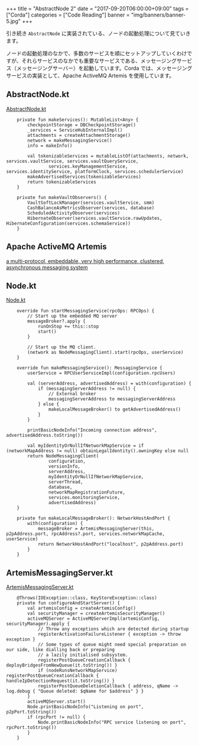+++
title = "AbstractNode 2"
date = "2017-09-20T06:00:00+09:00"
tags = ["Corda"]
categories = ["Code Reading"]
banner = "img/banners/banner-5.jpg"
+++

引き続き `AbstractNode` に実装されている、ノードの起動処理について見ていきます。

<!--more-->

ノードの起動処理のなかで、多数のサービスを順にセットアップしていくわけですが、それらサービスのなかでも重要なサービスである、メッセージングサービス（メッセージングサーバー）を起動しています。Corda では、メッセージングサービスの実装として、Apache ActiveMQ Artemis を使用しています。

## AbstractNode.kt
[AbstractNode.kt](https://github.com/corda/corda/blob/release-M14.0/node/src/main/kotlin/net/corda/node/internal/AbstractNode.kt)
```
    private fun makeServices(): MutableList<Any> {
        checkpointStorage = DBCheckpointStorage()
        _services = ServiceHubInternalImpl()
        attachments = createAttachmentStorage()
        network = makeMessagingService()
        info = makeInfo()

        val tokenizableServices = mutableListOf(attachments, network, services.vaultService, services.vaultQueryService,
                services.keyManagementService, services.identityService, platformClock, services.schedulerService)
        makeAdvertisedServices(tokenizableServices)
        return tokenizableServices
    }
```

```
    private fun makeVaultObservers() {
        VaultSoftLockManager(services.vaultService, smm)
        CashBalanceAsMetricsObserver(services, database)
        ScheduledActivityObserver(services)
        HibernateObserver(services.vaultService.rawUpdates, HibernateConfiguration(services.schemaService))
    }
```

## Apache ActiveMQ Artemis
[a multi-protocol, embeddable, very high performance, clustered, asynchronous messaging system](https://activemq.apache.org/artemis/)

## Node.kt
[Node.kt](https://github.com/corda/corda/blob/release-M14.0/node/src/main/kotlin/net/corda/node/internal/Node.kt)
```
    override fun startMessagingService(rpcOps: RPCOps) {
        // Start up the embedded MQ server
        messageBroker?.apply {
            runOnStop += this::stop
            start()
        }

        // Start up the MQ client.
        (network as NodeMessagingClient).start(rpcOps, userService)
    }
```

```
    override fun makeMessagingService(): MessagingService {
        userService = RPCUserServiceImpl(configuration.rpcUsers)

        val (serverAddress, advertisedAddress) = with(configuration) {
            if (messagingServerAddress != null) {
                // External broker
                messagingServerAddress to messagingServerAddress
            } else {
                makeLocalMessageBroker() to getAdvertisedAddress()
            }
        }

        printBasicNodeInfo("Incoming connection address", advertisedAddress.toString())

        val myIdentityOrNullIfNetworkMapService = if (networkMapAddress != null) obtainLegalIdentity().owningKey else null
        return NodeMessagingClient(
                configuration,
                versionInfo,
                serverAddress,
                myIdentityOrNullIfNetworkMapService,
                serverThread,
                database,
                networkMapRegistrationFuture,
                services.monitoringService,
                advertisedAddress)
    }

    private fun makeLocalMessageBroker(): NetworkHostAndPort {
        with(configuration) {
            messageBroker = ArtemisMessagingServer(this, p2pAddress.port, rpcAddress?.port, services.networkMapCache, userService)
            return NetworkHostAndPort("localhost", p2pAddress.port)
        }
    }
```

## ArtemisMessagingServer.kt
[ArtemisMessagingServer.kt](https://github.com/corda/corda/blob/release-M14.0/node/src/main/kotlin/net/corda/node/services/messaging/ArtemisMessagingServer.kt)
```
    @Throws(IOException::class, KeyStoreException::class)
    private fun configureAndStartServer() {
        val artemisConfig = createArtemisConfig()
        val securityManager = createArtemisSecurityManager()
        activeMQServer = ActiveMQServerImpl(artemisConfig, securityManager).apply {
            // Throw any exceptions which are detected during startup
            registerActivationFailureListener { exception -> throw exception }
            // Some types of queue might need special preparation on our side, like dialling back or preparing
            // a lazily initialised subsystem.
            registerPostQueueCreationCallback { deployBridgesFromNewQueue(it.toString()) }
            if (nodeRunsNetworkMapService) registerPostQueueCreationCallback { handleIpDetectionRequest(it.toString()) }
            registerPostQueueDeletionCallback { address, qName -> log.debug { "Queue deleted: $qName for $address" } }
        }
        activeMQServer.start()
        Node.printBasicNodeInfo("Listening on port", p2pPort.toString())
        if (rpcPort != null) {
            Node.printBasicNodeInfo("RPC service listening on port", rpcPort.toString())
        }
    }
```
